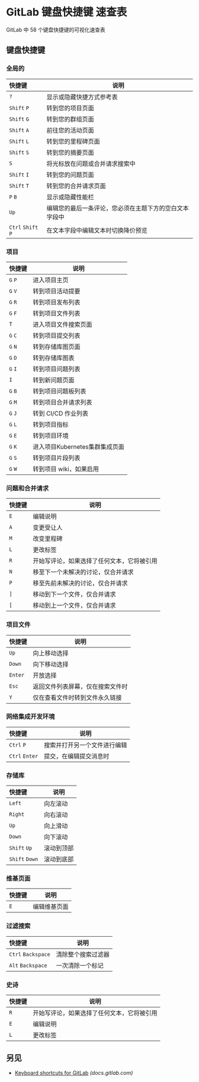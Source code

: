 GitLab 键盘快捷键 速查表
===

GitLab 中 58 个键盘快捷键的可视化速查表

键盘快捷键
---------

### 全局的

快捷键 | 说明
:- | -
`?`  | 显示或隐藏快捷方式参考表
`Shift` `P`  | 转到您的项目页面
`Shift` `G`  | 转到您的群组页面
`Shift` `A`  | 前往您的活动页面
`Shift` `L`  | 转到您的里程碑页面
`Shift` `S`  | 转到您的摘要页面
`S`  | 将光标放在问题或合并请求搜索中
`Shift` `I`  | 转到您的问题页面
`Shift` `T`  | 转到您的合并请求页面
`P` `B`  | 显示或隐藏性能栏
`Up`  | 编辑您的最后一条评论，您必须在主题下方的空白文本字段中
`Ctrl` `Shift` `P`  | 在文本字段中编辑文本时切换降价预览
<!--rehype:className=shortcuts-->

### 项目
<!--rehype:wrap-class=row-span-2-->

快捷键 | 说明
:- | -
`G` `P`  | 进入项目主页
`G` `V`  | 转到项目活动提要
`G` `R`  | 转到项目发布列表
`G` `F`  | 转到项目文件列表
`T`  | 进入项目文件搜索页面
`G` `C`  | 转到项目提交列表
`G` `N`  | 转到存储库图页面
`G` `D`  | 转到存储库图表
`G` `I`  | 转到项目问题列表
`I`  | 转到新问题页面
`G` `B`  | 转到项目问题板列表
`G` `M`  | 转到项目合并请求列表
`G` `J`  | 转到 CI/CD 作业列表
`G` `L`  | 转到项目指标
`G` `E`  | 转到项目环境
`G` `K`  | 进入项目Kubernetes集群集成页面
`G` `S`  | 转到项目片段列表
`G` `W`  | 转到项目 wiki，如果启用
<!--rehype:className=shortcuts-->

### 问题和合并请求

快捷键 | 说明
:- | -
`E`  | 编辑说明
`A`  | 变更受让人
`M`  | 改变里程碑
`L`  | 更改标签
`R`  | 开始写评论，如果选择了任何文本，它将被引用
`N`  | 移至下一个未解决的讨论，仅合并请求
`P`  | 移至先前未解决的讨论，仅合并请求
`]`  | 移动到下一个文件，仅合并请求
`[`  | 移动到上一个文件，仅合并请求
<!--rehype:className=shortcuts-->

### 项目文件

快捷键 | 说明
:- | -
`Up`  | 向上移动选择
`Down`  | 向下移动选择
`Enter`  | 开放选择
`Esc`  | 返回文件列表屏幕，仅在搜索文件时
`Y`  | 仅在查看文件时转到文件永久链接
<!--rehype:className=shortcuts-->

### 网络集成开发环境

快捷键 | 说明
:- | -
`Ctrl` `P`  | 搜索并打开另一个文件进行编辑
`Ctrl` `Enter`  | 提交，在编辑提交消息时
<!--rehype:className=shortcuts-->

### 存储库
<!--rehype:wrap-class=row-span-2-->

快捷键 | 说明
:- | -
`Left`  | 向左滚动
`Right`  | 向右滚动
`Up`  | 向上滑动
`Down`  | 向下滚动
`Shift` `Up`  | 滚动到顶部
`Shift` `Down`  | 滚动到底部
<!--rehype:className=shortcuts-->

### 维基页面

快捷键 | 说明
:- | -
`E`  | 编辑维基页面
<!--rehype:className=shortcuts-->

### 过滤搜索

快捷键 | 说明
:- | -
`Ctrl` `Backspace`  | 清除整个搜索过滤器
`Alt` `Backspace`  | 一次清除一个标记
<!--rehype:className=shortcuts-->

### 史诗

快捷键 | 说明
:- | -
`R`  | 开始写评论，如果选择了任何文本，它将被引用
`E`  | 编辑说明
`L`  | 更改标签
<!--rehype:className=shortcuts-->

另见
----

- [Keyboard shortcuts for GitLab](https://docs.gitlab.com/ee/user/shortcuts.html) _(docs.gitlab.com)_
